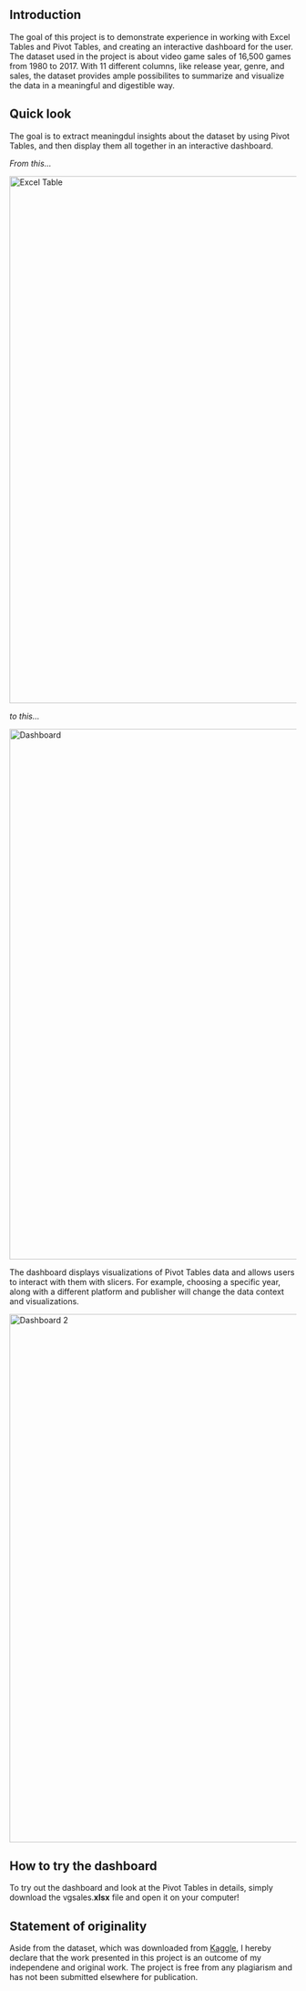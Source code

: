 ## Introduction
The goal of this project is to demonstrate experience in working with Excel Tables and Pivot Tables, and creating an interactive dashboard for the user. The dataset used
in the project is about video game sales of 16,500 games from 1980 to 2017. With 11 different columns, like release year, genre, and sales, the dataset provides ample 
possibilites to summarize and visualize the data in a meaningful and digestible way.

## Quick look
The goal is to extract meaningdul insights about the dataset by using Pivot Tables, and then display them all together in an interactive dashboard.

*From this...*

<img width="926" alt="Excel Table" src="https://user-images.githubusercontent.com/94946621/150766434-09302584-7c01-497a-843c-8563ea641fa0.PNG">

*to this...*

<img width="932" alt="Dashboard" src="https://user-images.githubusercontent.com/94946621/150688285-4c8e661b-2254-4df3-8d81-b1fde7515627.PNG">  

The dashboard displays visualizations of Pivot Tables data and allows users to interact with them with slicers. For example, choosing a specific year, along with a different platform and publisher will change the data context and visualizations.

<img width="928" alt="Dashboard 2" src="https://user-images.githubusercontent.com/94946621/150688818-889bbbdb-38c4-4ca2-b1aa-3b8cba7234e2.PNG">

## How to try the dashboard
To try out the dashboard and look at the Pivot Tables in details, simply download the vgsales.**xlsx** file and open it on your computer! 

## Statement of originality 
Aside from the dataset, which was downloaded from [Kaggle](https://www.kaggle.com/gregorut/videogamesales), I hereby declare that the work presented in this project is an outcome of my independene and original work. The project is free from any plagiarism and has not been submitted elsewhere for publication.
